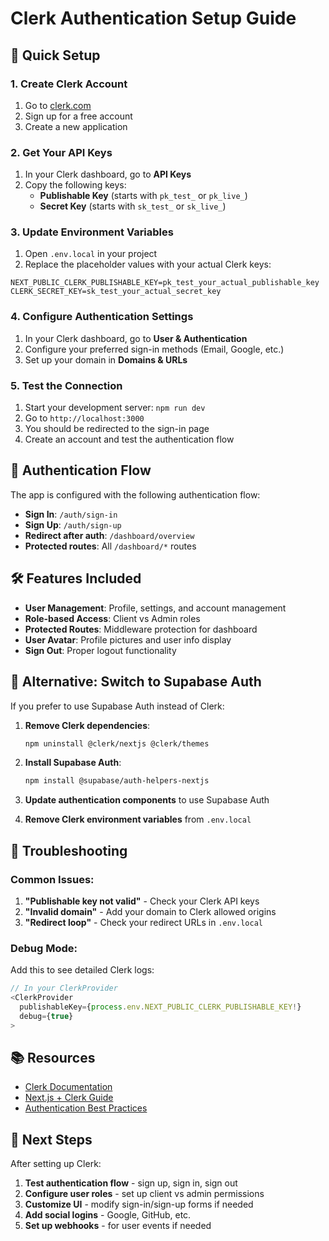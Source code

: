 # Clerk Authentication Setup Guide

## 🚀 Quick Setup

### 1. Create Clerk Account

1. Go to [clerk.com](https://clerk.com)
2. Sign up for a free account
3. Create a new application

### 2. Get Your API Keys

1. In your Clerk dashboard, go to **API Keys**
2. Copy the following keys:
   - **Publishable Key** (starts with `pk_test_` or `pk_live_`)
   - **Secret Key** (starts with `sk_test_` or `sk_live_`)

### 3. Update Environment Variables

1. Open `.env.local` in your project
2. Replace the placeholder values with your actual Clerk keys:

```env
NEXT_PUBLIC_CLERK_PUBLISHABLE_KEY=pk_test_your_actual_publishable_key
CLERK_SECRET_KEY=sk_test_your_actual_secret_key
```

### 4. Configure Authentication Settings

1. In your Clerk dashboard, go to **User & Authentication**
2. Configure your preferred sign-in methods (Email, Google, etc.)
3. Set up your domain in **Domains & URLs**

### 5. Test the Connection

1. Start your development server: `npm run dev`
2. Go to `http://localhost:3000`
3. You should be redirected to the sign-in page
4. Create an account and test the authentication flow

## 🔐 Authentication Flow

The app is configured with the following authentication flow:

- **Sign In**: `/auth/sign-in`
- **Sign Up**: `/auth/sign-up`
- **Redirect after auth**: `/dashboard/overview`
- **Protected routes**: All `/dashboard/*` routes

## 🛠️ Features Included

- **User Management**: Profile, settings, and account management
- **Role-based Access**: Client vs Admin roles
- **Protected Routes**: Middleware protection for dashboard
- **User Avatar**: Profile pictures and user info display
- **Sign Out**: Proper logout functionality

## 🔄 Alternative: Switch to Supabase Auth

If you prefer to use Supabase Auth instead of Clerk:

1. **Remove Clerk dependencies**:
   ```bash
   npm uninstall @clerk/nextjs @clerk/themes
   ```

2. **Install Supabase Auth**:
   ```bash
   npm install @supabase/auth-helpers-nextjs
   ```

3. **Update authentication components** to use Supabase Auth
4. **Remove Clerk environment variables** from `.env.local`

## 🐛 Troubleshooting

### Common Issues:

1. **"Publishable key not valid"** - Check your Clerk API keys
2. **"Invalid domain"** - Add your domain to Clerk allowed origins
3. **"Redirect loop"** - Check your redirect URLs in `.env.local`

### Debug Mode:

Add this to see detailed Clerk logs:

```typescript
// In your ClerkProvider
<ClerkProvider
  publishableKey={process.env.NEXT_PUBLIC_CLERK_PUBLISHABLE_KEY!}
  debug={true}
>
```

## 📚 Resources

- [Clerk Documentation](https://clerk.com/docs)
- [Next.js + Clerk Guide](https://clerk.com/docs/quickstarts/nextjs)
- [Authentication Best Practices](https://clerk.com/docs/security)

## 🎯 Next Steps

After setting up Clerk:

1. **Test authentication flow** - sign up, sign in, sign out
2. **Configure user roles** - set up client vs admin permissions
3. **Customize UI** - modify sign-in/sign-up forms if needed
4. **Add social logins** - Google, GitHub, etc.
5. **Set up webhooks** - for user events if needed 
